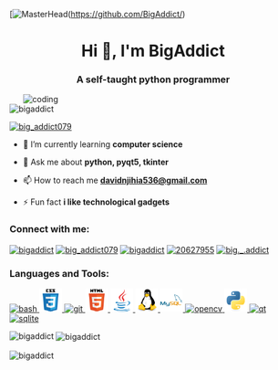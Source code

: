 [![MasterHead](https://visme.co/blog/wp-content/uploads/most-unique-reports-header.gif)(https://github.com/BigAddict/)
<h1 align="center">Hi 👋, I'm BigAddict</h1>
<h3 align="center">A self-taught python programmer</h3>
<img align="right" alt="coding" width="480" src="https://cdn.dribbble.com/users/330915/screenshots/3587000/10_coding_dribbble.gif">

<p align="left"> <img src="https://komarev.com/ghpvc/?username=bigaddict&label=Profile%20views&color=0e75b6&style=flat" alt="bigaddict" /> </p>

<p align="left"> <a href="https://twitter.com/big_addict079" target="blank"><img src="https://img.shields.io/twitter/follow/big_addict079?logo=twitter&style=for-the-badge" alt="big_addict079" /></a> </p>

- 🌱 I’m currently learning **computer science**

- 💬 Ask me about **python, pyqt5, tkinter**

- 📫 How to reach me **davidnjihia536@gmail.com**

- ⚡ Fun fact **i like technological gadgets**

<h3 align="left">Connect with me:</h3>
<p align="left">
<a href="https://dev.to/bigaddict" target="blank"><img align="center" src="https://raw.githubusercontent.com/rahuldkjain/github-profile-readme-generator/master/src/images/icons/Social/devto.svg" alt="bigaddict" height="30" width="40" /></a>
<a href="https://twitter.com/big_addict079" target="blank"><img align="center" src="https://raw.githubusercontent.com/rahuldkjain/github-profile-readme-generator/master/src/images/icons/Social/twitter.svg" alt="big_addict079" height="30" width="40" /></a>
<a href="https://linkedin.com/in/bigaddict" target="blank"><img align="center" src="https://raw.githubusercontent.com/rahuldkjain/github-profile-readme-generator/master/src/images/icons/Social/linked-in-alt.svg" alt="bigaddict" height="30" width="40" /></a>
<a href="https://stackoverflow.com/users/20627955" target="blank"><img align="center" src="https://raw.githubusercontent.com/rahuldkjain/github-profile-readme-generator/master/src/images/icons/Social/stack-overflow.svg" alt="20627955" height="30" width="40" /></a>
<a href="https://instagram.com/big._.addict" target="blank"><img align="center" src="https://raw.githubusercontent.com/rahuldkjain/github-profile-readme-generator/master/src/images/icons/Social/instagram.svg" alt="big._.addict" height="30" width="40" /></a>
</p>

<h3 align="left">Languages and Tools:</h3>
<p align="left"> <a href="https://www.gnu.org/software/bash/" target="_blank" rel="noreferrer"> <img src="https://www.vectorlogo.zone/logos/gnu_bash/gnu_bash-icon.svg" alt="bash" width="40" height="40"/> </a> <a href="https://www.w3schools.com/css/" target="_blank" rel="noreferrer"> <img src="https://raw.githubusercontent.com/devicons/devicon/master/icons/css3/css3-original-wordmark.svg" alt="css3" width="40" height="40"/> </a> <a href="https://git-scm.com/" target="_blank" rel="noreferrer"> <img src="https://www.vectorlogo.zone/logos/git-scm/git-scm-icon.svg" alt="git" width="40" height="40"/> </a> <a href="https://www.w3.org/html/" target="_blank" rel="noreferrer"> <img src="https://raw.githubusercontent.com/devicons/devicon/master/icons/html5/html5-original-wordmark.svg" alt="html5" width="40" height="40"/> </a> <a href="https://www.java.com" target="_blank" rel="noreferrer"> <img src="https://raw.githubusercontent.com/devicons/devicon/master/icons/java/java-original.svg" alt="java" width="40" height="40"/> </a> <a href="https://www.linux.org/" target="_blank" rel="noreferrer"> <img src="https://raw.githubusercontent.com/devicons/devicon/master/icons/linux/linux-original.svg" alt="linux" width="40" height="40"/> </a> <a href="https://www.mysql.com/" target="_blank" rel="noreferrer"> <img src="https://raw.githubusercontent.com/devicons/devicon/master/icons/mysql/mysql-original-wordmark.svg" alt="mysql" width="40" height="40"/> </a> <a href="https://opencv.org/" target="_blank" rel="noreferrer"> <img src="https://www.vectorlogo.zone/logos/opencv/opencv-icon.svg" alt="opencv" width="40" height="40"/> </a> <a href="https://www.python.org" target="_blank" rel="noreferrer"> <img src="https://raw.githubusercontent.com/devicons/devicon/master/icons/python/python-original.svg" alt="python" width="40" height="40"/> </a> <a href="https://www.qt.io/" target="_blank" rel="noreferrer"> <img src="https://upload.wikimedia.org/wikipedia/commons/0/0b/Qt_logo_2016.svg" alt="qt" width="40" height="40"/> </a> <a href="https://www.sqlite.org/" target="_blank" rel="noreferrer"> <img src="https://www.vectorlogo.zone/logos/sqlite/sqlite-icon.svg" alt="sqlite" width="40" height="40"/> </a> </p>

<p><img align="left" src="https://github-readme-stats-sigma-five.vercel/api/top-langs?username=bigaddict&show_icons=true&locale=en&layout=compact" alt="bigaddict" /></p>

<p>&nbsp;<img align="center" src="https://github-readme-stats-sigma-five.vercel.app/api?username=bigaddict&show_icons=true&locale=en" alt="bigaddict" /></p>

<p><img align="center" src="https://github-readme-streak-stats.herokuapp.com/?user=bigaddict&" alt="bigaddict" /></p>
